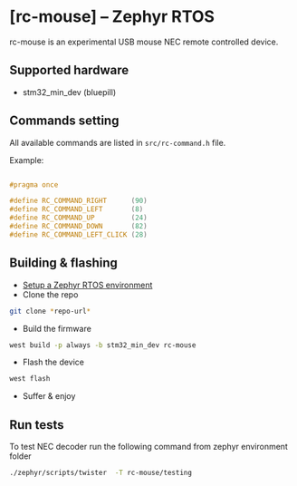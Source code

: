 # [rc-mouse] – Zephyr RTOS

rc-mouse is an experimental USB mouse NEC remote controlled device.

## Supported hardware

- stm32_min_dev (bluepill)

## Commands setting

All available commands are listed in ``src/rc-command.h`` file.

Example:

```C

#pragma once

#define RC_COMMAND_RIGHT      (90)
#define RC_COMMAND_LEFT       (8)
#define RC_COMMAND_UP         (24)
#define RC_COMMAND_DOWN       (82)
#define RC_COMMAND_LEFT_CLICK (28)

```

## Building & flashing

- [Setup a Zephyr RTOS environment](https://docs.zephyrproject.org/latest/develop/getting_started/index.html)
- Clone the repo

```bash
git clone *repo-url* 
```

- Build the firmware

```bash
west build -p always -b stm32_min_dev rc-mouse
```

- Flash the device

```bash
west flash
```

- Suffer & enjoy

## Run tests

To test NEC decoder run the following command from zephyr environment folder

```bash
./zephyr/scripts/twister  -T rc-mouse/testing
```
